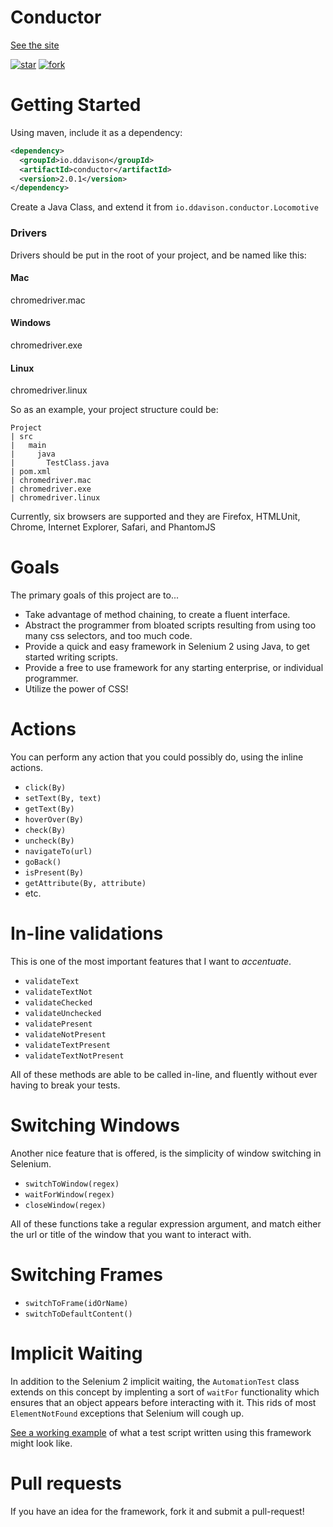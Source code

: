 Conductor
===
[See the site](http://conductor.ddavison.io)

[![star](http://githubbadges.com/star.svg?user=conductor-framework&repo=conductor)](http://github.com/conductor-framework/conductor)
[![fork](http://githubbadges.com/fork.svg?user=conductor-framework&repo=conductor)](http://github.com/conductor-framework/conductor/fork)

# Getting Started
Using maven, include it as a dependency:
```xml
<dependency>
  <groupId>io.ddavison</groupId>
  <artifactId>conductor</artifactId>
  <version>2.0.1</version>
</dependency>
```

Create a Java Class, and extend it from `io.ddavison.conductor.Locomotive`

### Drivers
Drivers should be put in the root of your project, and be named like this:

#### Mac
chromedriver.mac

#### Windows
chromedriver.exe

#### Linux
chromedriver.linux

So as an example, your project structure could be:
```
Project
| src
|   main
|     java
|       TestClass.java
| pom.xml
| chromedriver.mac
| chromedriver.exe
| chromedriver.linux
```

Currently, six browsers are supported and they are Firefox, HTMLUnit, Chrome, Internet Explorer, Safari, and PhantomJS


# Goals
The primary goals of this project are to...
- Take advantage of method chaining, to create a fluent interface.
- Abstract the programmer from bloated scripts resulting from using too many css selectors, and too much code.
- Provide a quick and easy framework in Selenium 2 using Java, to get started writing scripts.
- Provide a free to use framework for any starting enterprise, or individual programmer.
- Utilize the power of CSS!

# Actions
You can perform any action that you could possibly do, using the inline actions.
- ```click(By)```
- ```setText(By, text)```
- ```getText(By)```
- ```hoverOver(By)```
- ```check(By)```
- ```uncheck(By)```
- ```navigateTo(url)```
- ```goBack()```
- ```isPresent(By)```
- ```getAttribute(By, attribute)```
- etc.

# In-line validations
This is one of the most important features that I want to _*accentuate*_.
- ```validateText```
- ```validateTextNot```
- ```validateChecked```
- ```validateUnchecked```
- ```validatePresent```
- ```validateNotPresent```
- ```validateTextPresent```
- ```validateTextNotPresent```

All of these methods are able to be called in-line, and fluently without ever having to break your tests.

# Switching Windows
Another nice feature that is offered, is the simplicity of window switching in Selenium.

- ```switchToWindow(regex)```
- ```waitForWindow(regex)```
- ```closeWindow(regex)```

All of these functions take a regular expression argument, and match either the url or title of the window that you want to interact with.

# Switching Frames
- ```switchToFrame(idOrName)```
- ```switchToDefaultContent()```

# Implicit Waiting
In addition to the Selenium 2 implicit waiting, the ```AutomationTest``` class extends on this concept by implenting a sort of ```waitFor``` functionality which ensures that an object appears before interacting with it.  This rids of most ```ElementNotFound``` exceptions that Selenium will cough up.


[See a working example](https://github.com/ddavison/conductor/blob/master/src/test/java/io/ddavison/conductor/FrameworkTest.java) of what a test script written using this framework might look like.

# Pull requests
If you have an idea for the framework, fork it and submit a pull-request!
